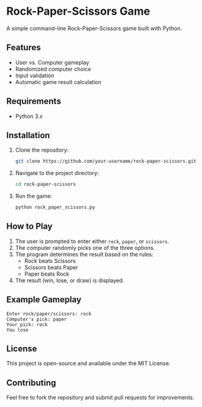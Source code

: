 # Rock-Paper-Scissors Game

A simple command-line Rock-Paper-Scissors game built with Python.

## Features
- User vs. Computer gameplay
- Randomized computer choice
- Input validation
- Automatic game result calculation

## Requirements
- Python 3.x

## Installation
1. Clone the repository:
   ```sh
   git clone https://github.com/your-username/rock-paper-scissors.git
   ```
2. Navigate to the project directory:
   ```sh
   cd rock-paper-scissors
   ```
3. Run the game:
   ```sh
   python rock_paper_scissors.py
   ```

## How to Play
1. The user is prompted to enter either `rock`, `paper`, or `scissors`.
2. The computer randomly picks one of the three options.
3. The program determines the result based on the rules:
   - Rock beats Scissors
   - Scissors beats Paper
   - Paper beats Rock
4. The result (win, lose, or draw) is displayed.

## Example Gameplay
```
Enter rock/paper/scissors: rock
Computer's pick: paper
Your pick: rock
You lose
```

## License
This project is open-source and available under the MIT License.

## Contributing
Feel free to fork the repository and submit pull requests for improvements.

